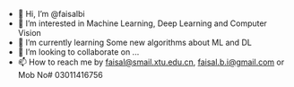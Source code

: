 - 👋 Hi, I’m @faisalbi
- 👀 I’m interested in Machine Learning, Deep Learning and Computer Vision
- 🌱 I’m currently learning Some new algorithms about ML and DL
- 💞️ I’m looking to collaborate on ...
- 📫 How to reach me by faisal@smail.xtu.edu.cn, faisal.b.i@gmail.com or Mob No# 03011416756

<!---
faisalbi/faisalbi is a ✨ special ✨ repository because its `README.md` (this file) appears on your GitHub profile.
You can click the Preview link to take a look at your changes.
--->
